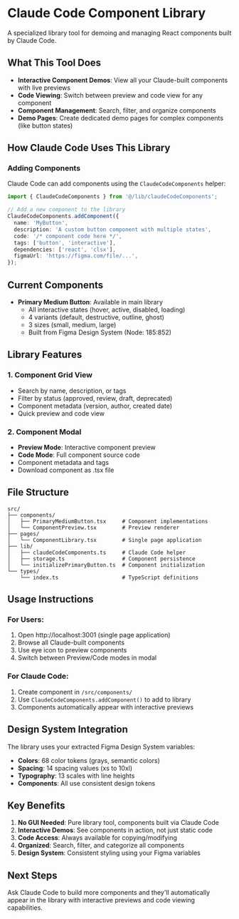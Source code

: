 # Claude Code Component Library

A specialized library tool for demoing and managing React components built by Claude Code.

## What This Tool Does

- **Interactive Component Demos**: View all your Claude-built components with live previews
- **Code Viewing**: Switch between preview and code view for any component
- **Component Management**: Search, filter, and organize components
- **Demo Pages**: Create dedicated demo pages for complex components (like button states)

## How Claude Code Uses This Library

### Adding Components

Claude Code can add components using the `ClaudeCodeComponents` helper:

```typescript
import { ClaudeCodeComponents } from '@/lib/claudeCodeComponents';

// Add a new component to the library
ClaudeCodeComponents.addComponent({
  name: 'MyButton',
  description: 'A custom button component with multiple states',
  code: '/* component code here */',
  tags: ['button', 'interactive'],
  dependencies: ['react', 'clsx'],
  figmaUrl: 'https://figma.com/file/...',
});
```

## Current Components

- **Primary Medium Button**: Available in main library
  - All interactive states (hover, active, disabled, loading)
  - 4 variants (default, destructive, outline, ghost)
  - 3 sizes (small, medium, large)
  - Built from Figma Design System (Node: 185:852)

## Library Features

### 1. Component Grid View
- Search by name, description, or tags
- Filter by status (approved, review, draft, deprecated)
- Component metadata (version, author, created date)
- Quick preview and code view

### 2. Component Modal
- **Preview Mode**: Interactive component preview
- **Code Mode**: Full component source code
- Component metadata and tags
- Download component as .tsx file

## File Structure

```
src/
├── components/
│   ├── PrimaryMediumButton.tsx     # Component implementations
│   └── ComponentPreview.tsx        # Preview renderer
├── pages/
│   └── ComponentLibrary.tsx        # Single page application
├── lib/
│   ├── claudeCodeComponents.ts     # Claude Code helper
│   ├── storage.ts                  # Component persistence
│   └── initializePrimaryButton.ts  # Component initialization
└── types/
    └── index.ts                    # TypeScript definitions
```

## Usage Instructions

### For Users:
1. Open http://localhost:3001 (single page application)
2. Browse all Claude-built components
3. Use eye icon to preview components
4. Switch between Preview/Code modes in modal

### For Claude Code:
1. Create component in `/src/components/`
2. Use `ClaudeCodeComponents.addComponent()` to add to library
3. Components automatically appear with interactive previews

## Design System Integration

The library uses your extracted Figma Design System variables:
- **Colors**: 68 color tokens (grays, semantic colors)
- **Spacing**: 14 spacing values (xs to 10xl)
- **Typography**: 13 scales with line heights
- **Components**: All use consistent design tokens

## Key Benefits

1. **No GUI Needed**: Pure library tool, components built via Claude Code
2. **Interactive Demos**: See components in action, not just static code
3. **Code Access**: Always available for copying/modifying
4. **Organized**: Search, filter, and categorize all components
5. **Design System**: Consistent styling using your Figma variables

## Next Steps

Ask Claude Code to build more components and they'll automatically appear in the library with interactive previews and code viewing capabilities.
